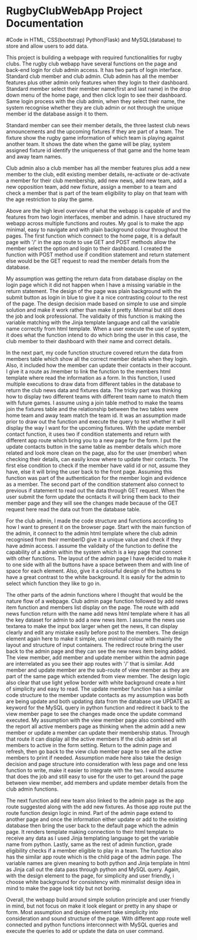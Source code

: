 # RugbyClubWebApp Project Documentation
#Code in HTML, CSS(bootstrap) Python(Flask) and MySQL(database) to store and allow users to add data.

This project is building a webpage with required functionalities for rugby clubs.
The rugby club webapp have several functions on the page and back-end login for club admin access.
It has two parts of login interface. Standard club member and club admin. Club admin has all the member features plus
other admin only features when they login to their dashboard.
Standard member select their member name(first and last name) in the drop down menu of the home page, and then click
login to see their dashboard.
Same login process with the club admin, when they select their name, the system recognise whether they are club admin or not
through the unique member id the database assign it to them. 

Standard member can see their member details, the three lastest club news announcements and the upcoming fixtures if they are
part of a team. The fixture show the rugby game information of which team is playing against another team. It shows the date
when the game will be play, system assigned fixture id identify the uniqueness of that game and the home team and away team names.

Club admin also a club member has all the member features plus add a new member to the club, edit existing member details, re-activate
or de-activate a member for their club membership, add new news, add new team, add a new opposition team, add new fixture, 
assign a member to a team and check a member that is part of the team eligibility to play on that team with the age restriction to play the game.

Above are the high level overview of what the webapp is capable of and the features from two login interfaces, member and admin.
I have structured my webapp across multiple functions and routes. My goal is to make the app minimal, easy to navigate and 
with plain background colour throughout the pages.
The first function which connect to the home page, it is a default page with '/' in the app route to use GET and POST methods allow the member
select the option and login to their dashboard. I created the function with POST method use if condition statement and return statement else would be
the GET request to read the member details from the database. 

My assumption was getting the return data from database display on the login page which it did not happen when I have a missing variable in the return statement.
The design of the page was plain background with the submit button as login in blue to give it a nice contrasting colour to the rest of the page.
The design decision made based on simple to use and simple solution and make it work rather than make it pretty. Minimal but still does the job and look
professional. The validaity of this function is making the variable matching with the Jinja template language and call the variable name correctly from html template.
When a user execute the use of system, it does what the function intend to do which bring the user in this case, the club member to their dashboard with their
name and correct details.

In the next part, my code function structure covered return the data from members table which show all the correct member details when they login. Also,
it included how the member can update their contacts in their account.
I give it a route as /member to link the function to the members html template where read the information as a form. In this function, I used multiple 
executions to draw data from different tables in the database to return the club news data and fixtures data. The tricky part was thinking how to display 
two different teams with different team name to match them with future games. I assume using a join table method to make the teams join the fixtures table
and the relationship between the two tables were home team and away team match the team id. It was an assumption made prior to draw out the function and 
execute the query to test whether it will display the way I want for the upcoming fixtures.
With the update member contact function, it uses two if condition statements and return with different app route which bring you to a new page for the form.
I put the update contacts button in the same table as member details which more related and look more clean on the page, also for the user (member) when checking
their details, can easily know where to update their contacts.
The first else condition to check if the member have valid id or not, assume they have, else it will bring the user back to the front page. Assuming this function
was part of the authentication for the member login and evidence as a member.
The second part of the condition statement also connect to previous if statement to read out the data through GET request. When the user submit the form 
update the ocntacts it will bring them back to their member page and they will see the changes made because of the GET request here read the data out 
from the database table.

For the club admin, I made the code structure and functions according to how I want to present it on the browser page. 
Start with the main function of the admin, it connect to the admin html template where the club admin recognised from their memberID give it a unique value
and check if they have admin access. I assume the validaity of the function to define the capability of a admin within the system which is a key page that connect
with other functions. The layout of the admin page I have decided to make it to one side with all the buttons have a space between them and with line of space for
each element. Also, give it a colourful design of the buttons to have a great contrast to the white background. It is easily for the admin to select which function
they like to go in.

The other parts of the admin functions where I thought that would be the nature flow of a webpage.
Club admin page function followed by add news item function and members list display on the page. 
The route with add news function return with the name add news html template where it has all the key dataset for admin to add a new news item.
I assume the news use textarea to make the input box larger when get the news, it can display clearly and edit any mistake easily before post to the members.
The design element again here to make it simple, use minimal colour with mainly the layout and structure of input containers. 
The redirect route bring the user back to the admin page and they can see the new news item being added. 
The view member, add member and update member within the admin page are interrelated as you see their app routes with '/' that is similar.
Add member and update member are the sub-route of view member as they are part of the same page which extended from view member.
The design logic also clear that use light yellow border with white background create a hint of simplicity and easy to read. 
The update member function has a similar code structure to the member update contacts as my assumption was both are being update and both updating
data from the database use UPDATE as keyword for the MySQL query in python function and redirect it back to the view member page to see the changes made
once the update command executed.
My assumption with the view member page also combined with the report all active members page as thinking when the admin add a new member or update a member 
can update their membership status. Through that route it can display all the active members If the club admin set all members to active in the form setting.
Return to the admin page and refresh, then go back to the view club member page to see all the active members to print if needed.
Assumption made here also take the design decision and page structure into consideration with less page and one less function to write, make it easier to integrate
with the two. I would assume that does the job and still easy to use for the user to get around the page between view member, add members and update member details
from the club admin functions.

The next function add new team also linked to the admin page as the app route suggested along with the add new fixtures. As those app route put the route function
design logic in mind. Part of the admin page extend to another page and once the information either update or add to the existing database then bring the user
back to the default page which the admin page. 
It renders template making connection to their html template to receive any data as I used Jinja templating language to get the variable name from python.
Lastly, same as the rest of admin function, grade eligibility checks if a member eligible to play in a team. The function also has the similar app route which
is the child page of the admin page. The variable names are given meaning to both python and Jinja template in html as Jinja call out the data pass through python
and MySQL query. 
Again, with the design element to the page, for simplicity and user friendly, i choose white background for consistency with minimalist design idea in mind
to make the page look tidy but not boring. 

Overall, the webapp build around simple solution principle and user friendly in mind, but not focus on make it look elegant or pretty in any shape or form.
Most assumption and design element take simplicity into consideration and sound structure of the page. With different app route well connected and python functions
interconnect with MySQL queries and execute the queries to add or update the data on user command.



